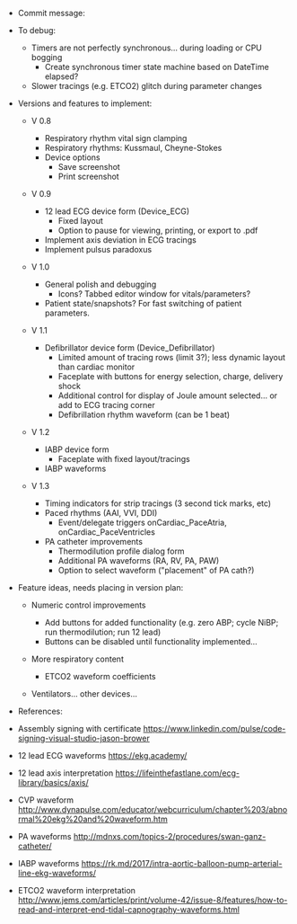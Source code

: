 ﻿* Commit message:



* To debug:
	- Timers are not perfectly synchronous... during loading or CPU bogging
		- Create synchronous timer state machine based on DateTime elapsed?
	- Slower tracings (e.g. ETCO2) glitch during parameter changes



* Versions and features to implement:

	- V 0.8
		- Respiratory rhythm vital sign clamping
		- Respiratory rhythms: Kussmaul, Cheyne-Stokes
		- Device options
			- Save screenshot
			- Print screenshot


	- V 0.9
		- 12 lead ECG device form (Device_ECG)
			- Fixed layout
			- Option to pause for viewing, printing, or export to .pdf
		- Implement axis deviation in ECG tracings
		- Implement pulsus paradoxus


	- V 1.0
		* General polish and debugging
			- Icons? Tabbed editor window for vitals/parameters?
		- Patient state/snapshots? For fast switching of patient parameters.


	- V 1.1
		- Defibrillator device form (Device_Defibrillator)
			- Limited amount of tracing rows (limit 3?); less dynamic layout than cardiac monitor
			- Faceplate with buttons for energy selection, charge, delivery shock
			- Additional control for display of Joule amount selected... or add to ECG tracing corner
			- Defibrillation rhythm waveform (can be 1 beat)


	- V 1.2
		- IABP device form
			- Faceplate with fixed layout/tracings
		- IABP waveforms


	- V 1.3
		- Timing indicators for strip tracings (3 second tick marks, etc)
		- Paced rhythms (AAI, VVI, DDI)
			- Event/delegate triggers onCardiac_PaceAtria, onCardiac_PaceVentricles
		- PA catheter improvements
			- Thermodilution profile dialog form
			- Additional PA waveforms (RA, RV, PA, PAW)
			- Option to select waveform ("placement" of PA cath?)



* Feature ideas, needs placing in version plan:
	- Numeric control improvements
		- Add buttons for added functionality (e.g. zero ABP; cycle NiBP; run thermodilution; run 12 lead)
		* Buttons can be disabled until functionality implemented...

	- More respiratory content
		- ETCO2 waveform coefficients
	- Ventilators... other devices...



* References:
- Assembly signing with certificate
	https://www.linkedin.com/pulse/code-signing-visual-studio-jason-brower

- 12 lead ECG waveforms
	https://ekg.academy/
- 12 lead axis interpretation
	https://lifeinthefastlane.com/ecg-library/basics/axis/
- CVP waveform
	http://www.dynapulse.com/educator/webcurriculum/chapter%203/abnormal%20ekg%20and%20waveform.htm
- PA waveforms
	http://mdnxs.com/topics-2/procedures/swan-ganz-catheter/
- IABP waveforms
	https://rk.md/2017/intra-aortic-balloon-pump-arterial-line-ekg-waveforms/
- ETCO2 waveform interpretation
	http://www.jems.com/articles/print/volume-42/issue-8/features/how-to-read-and-interpret-end-tidal-capnography-waveforms.html